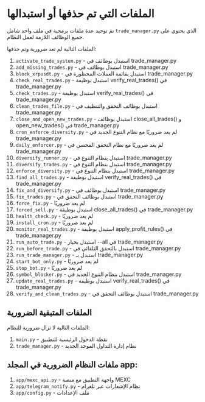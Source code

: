 # الملفات التي تم حذفها أو استبدالها

تم توحيد عدة ملفات برمجية في ملف واحد شامل `trade_manager.py` الذي يحتوي على جميع الوظائف اللازمة لعمل النظام.

الملفات التالية لم تعد ضرورية وتم حذفها:

1. `activate_trade_system.py` - استبدل بوظائف في trade_manager.py 
2. `add_missing_trades.py` - استبدل بوظائف في trade_manager.py
3. `block_xrpusdt.py` - استبدل بقائمة العملات المحظورة في trade_manager.py
4. `check_real_trades.py` - استبدل بوظيفة verify_real_trades() في trade_manager.py
5. `check_trades.py` - استبدل بوظيفة verify_real_trades() في trade_manager.py
6. `clean_trades_file.py` - استبدل بوظائف التحقق والتنظيف في trade_manager.py
7. `close_and_open_new_trades.py` - استبدل بوظائف close_all_trades() و open_new_trades() في trade_manager.py
8. `cron_enforce_diversity.py` - لم يعد ضروريًا مع نظام التنوع الجديد في trade_manager.py
9. `daily_enforcer.py` - لم يعد ضروريًا مع نظام التحقق المحسن في trade_manager.py
10. `diversify_runner.py` - استبدل بنظام التنوع في trade_manager.py
11. `diversify_trades.py` - استبدل بنظام التنوع في trade_manager.py
12. `enforce_diversity.py` - استبدل بنظام التنوع في trade_manager.py
13. `find_all_trades.py` - استبدل بوظيفة verify_real_trades() في trade_manager.py
14. `fix_and_diversify.py` - استبدل بوظائف في trade_manager.py
15. `fix_trades.py` - استبدل بوظائف التحقق في trade_manager.py
16. `force_fix.py` - لم يعد ضروريًا
17. `forced_sell.py` - استبدل بوظيفة close_all_trades() في trade_manager.py
18. `health_check.py` - لم يعد ضروريًا
19. `install_cron.py` - لم يعد ضروريًا
20. `monitor_real_trades.py` - استبدل بوظيفة apply_profit_rules() في trade_manager.py
21. `run_auto_trade.py` - استبدل بخيار --all في trade_manager.py
22. `run_before_trade.py` - استبدل بالتحقق التلقائي في trade_manager.py
23. `run_trade_manager.py` - استبدل بـ trade_manager.py
24. `start_bot_only.py` - لم يعد ضروريًا
25. `stop_bot.py` - لم يعد ضروريًا
26. `symbol_blocker.py` - استبدل بنظام التنوع الجديد في trade_manager.py
27. `update_real_trades.py` - استبدل بوظيفة verify_real_trades() في trade_manager.py
28. `verify_and_clean_trades.py` - استبدل بوظائف التحقق في trade_manager.py

## الملفات المتبقية الضرورية

الملفات التالية لا تزال ضرورية للنظام:

1. `main.py` - نقطة الدخول الرئيسية للتطبيق
2. `trade_manager.py` - نظام إدارة التداول الموحد الجديد

## ملفات النظام الضرورية في المجلد app:

1. `app/mexc_api.py` - واجهة التطبيق مع منصة MEXC
2. `app/telegram_notify.py` - نظام الإشعارات عبر تلغرام
3. `app/config.py` - ملف الإعدادات